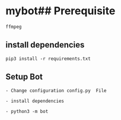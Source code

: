 # mybot## Prerequisite

    ffmpeg

  

    

## install dependencies

    pip3 install -r requirements.txt

## Setup Bot

    - Change configuration config.py  File

    - install dependencies

    - python3 -m bot
